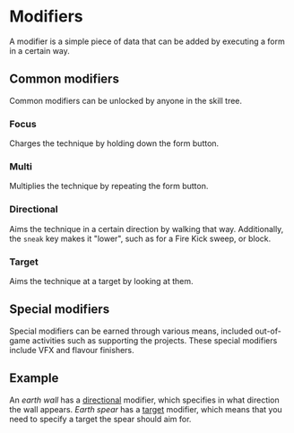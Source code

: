 # Modifiers

A modifier is a simple piece of data that can be added by executing a form in a certain way.

## Common modifiers

Common modifiers can be unlocked by anyone in the skill tree.

### Focus

Charges the technique by holding down the form button.

### Multi

Multiplies the technique by repeating the form button.

### Directional

Aims the technique in a certain direction by walking that way.
Additionally, the `sneak` key makes it "lower", such as for
a Fire Kick sweep, or block.

### Target

Aims the technique at a target by looking at them.

## Special modifiers

Special modifiers can be earned through various means, included out-of-game activities such as supporting the projects.
These special modifiers include VFX and flavour finishers.

## Example

An _earth wall_ has a [directional](#directional) modifier, which specifies in what direction the wall appears.
_Earth spear_ has a [target](#target) modifier, which means that you need to specify a target the spear should aim for.
